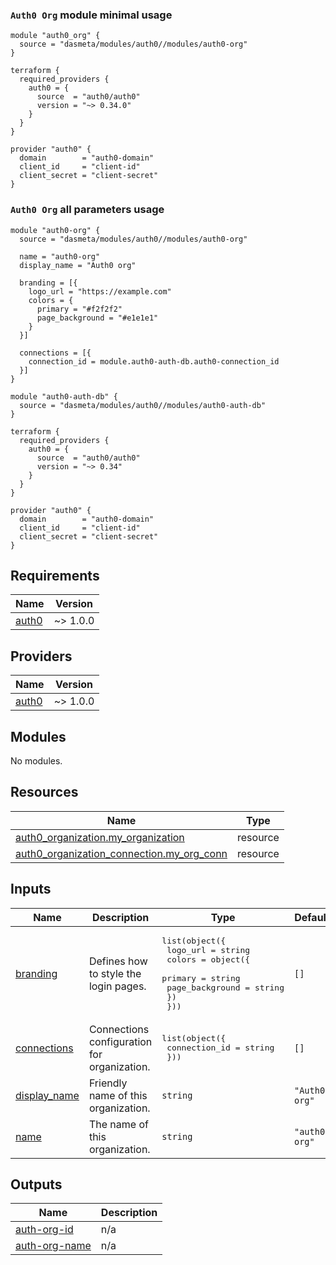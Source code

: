 ### `Auth0 Org` module minimal usage
```
module "auth0_org" {
  source = "dasmeta/modules/auth0//modules/auth0-org"
}

terraform {
  required_providers {
    auth0 = {
      source  = "auth0/auth0"
      version = "~> 0.34.0"
    }
  }
}

provider "auth0" {
  domain        = "auth0-domain"
  client_id     = "client-id"
  client_secret = "client-secret"
}
```
### `Auth0 Org` all parameters usage
```
module "auth0-org" {
  source = "dasmeta/modules/auth0//modules/auth0-org"

  name = "auth0-org"
  display_name = "Auth0 org"

  branding = [{
    logo_url = "https://example.com"
    colors = {
      primary = "#f2f2f2"
      page_background = "#e1e1e1"
    }
  }]

  connections = [{
    connection_id = module.auth0-auth-db.auth0-connection_id
  }]
}

module "auth0-auth-db" {
  source = "dasmeta/modules/auth0//modules/auth0-auth-db"
}

terraform {
  required_providers {
    auth0 = {
      source  = "auth0/auth0"
      version = "~> 0.34"
    }
  }
}

provider "auth0" {
  domain        = "auth0-domain"
  client_id     = "client-id"
  client_secret = "client-secret"
}
```
<!-- BEGINNING OF PRE-COMMIT-TERRAFORM DOCS HOOK -->
## Requirements

| Name | Version |
|------|---------|
| <a name="requirement_auth0"></a> [auth0](#requirement\_auth0) | ~> 1.0.0 |

## Providers

| Name | Version |
|------|---------|
| <a name="provider_auth0"></a> [auth0](#provider\_auth0) | ~> 1.0.0 |

## Modules

No modules.

## Resources

| Name | Type |
|------|------|
| [auth0_organization.my_organization](https://registry.terraform.io/providers/auth0/auth0/latest/docs/resources/organization) | resource |
| [auth0_organization_connection.my_org_conn](https://registry.terraform.io/providers/auth0/auth0/latest/docs/resources/organization_connection) | resource |

## Inputs

| Name | Description | Type | Default | Required |
|------|-------------|------|---------|:--------:|
| <a name="input_branding"></a> [branding](#input\_branding) | Defines how to style the login pages. | <pre>list(object({<br>    logo_url = string<br>    colors = object({<br>      primary         = string<br>      page_background = string<br>    })<br>  }))</pre> | `[]` | no |
| <a name="input_connections"></a> [connections](#input\_connections) | Connections configuration for organization. | <pre>list(object({<br>    connection_id = string<br>  }))</pre> | `[]` | no |
| <a name="input_display_name"></a> [display\_name](#input\_display\_name) | Friendly name of this organization. | `string` | `"Auth0 org"` | no |
| <a name="input_name"></a> [name](#input\_name) | The name of this organization. | `string` | `"auth0-org"` | no |

## Outputs

| Name | Description |
|------|-------------|
| <a name="output_auth-org-id"></a> [auth-org-id](#output\_auth-org-id) | n/a |
| <a name="output_auth-org-name"></a> [auth-org-name](#output\_auth-org-name) | n/a |
<!-- END OF PRE-COMMIT-TERRAFORM DOCS HOOK -->

